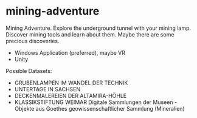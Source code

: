 # mining-adventure
Mining Adventure. Explore the underground tunnel with your mining lamp. Discover mining tools and learn about them. Maybe there are some precious discoveries.

- Windows Application (preferred), maybe VR
- Unity

Possible Datasets:

- GRUBENLAMPEN IM WANDEL DER TECHNIK
- UNTERTAGE IN SACHSEN
- DECKENMALEREIEN DER ALTAMIRA-HÖHLE
- KLASSIKSTIFTUNG WEIMAR Digitale Sammlungen der Museen - Objekte aus Goethes geowissenschaftlicher Sammlung (Mineralien)
